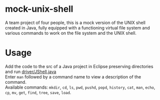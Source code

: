 # mock-unix-shell
A team project of four people, this is a mock version of the UNIX shell created in Java, fully equipped with a functioning virtual file system and various commands to work on the file system and the UNIX shell.

# Usage
Add the code to the src of a Java project in Eclipse preserving directories and run [driver/JShell.java](driver/JShell.java)</br>
Enter `man` followed by a command name to view a description of the command.</br>
Available commands: `mkdir`, `cd`, `ls`, `pwd`, `pushd`, `popd`, `history`, `cat`, `man`, `echo`, `cp`, `mv`, `get`, `find`, `tree`, `save`, `load`.
